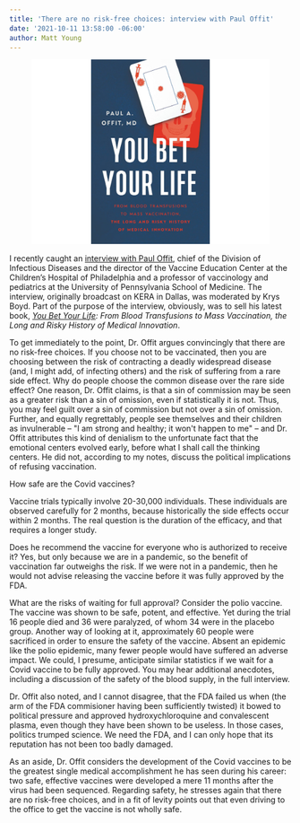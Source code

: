 ```yaml
---
title: 'There are no risk-free choices: interview with Paul Offit'
date: '2021-10-11 13:58:00 -06:00'
author: Matt Young
---
```

<figure>
<img src="/uploads/2021/Offit_Cover_600.jpg" alt="Book cover"/>

<figcaption>
</figcaption>
</figure>

I recently caught an <a href="https://think.kera.org/2021/09/29/we-cant-have-medical-progress-without-risk/">interview with Paul Offit</a>, chief of the Division of Infectious Diseases and the director of the Vaccine Education Center at the Children’s Hospital of Philadelphia and a professor of vaccinology and pediatrics at the University of Pennsylvania School of Medicine. The interview, originally broadcast on KERA in Dallas, was moderated by Krys Boyd. Part of the purpose of the interview, obviously, was to sell his latest book, <i><a href="https://www.amazon.com/You-Bet-Your-Life-Transfusions/dp/1541620399"> You Bet Your Life</a>: From Blood Transfusions to Mass Vaccination, the Long and Risky History of Medical Innovation</i>.

To get immediately to the point, Dr. Offit argues convincingly that there are no risk-free choices. If you choose not to be vaccinated, then you are choosing between the risk of contracting a deadly widespread disease (and, I might add, of infecting others) and the risk of suffering from a rare side effect. Why do people choose the common disease over the rare side effect? One reason, Dr. Offit claims, is that a sin of commission may be seen as a greater risk than a sin of omission, even if statistically it is not. Thus, you may feel guilt over a sin of commission but not over a sin of omission. Further, and equally regrettably, people see themselves and their children as invulnerable – "I am strong and healthy; it won't happen to me" – and Dr. Offit attributes this kind of denialism to the unfortunate fact that the emotional centers evolved early, before what I shall call the thinking centers. He did not, according to my notes, discuss the political implications of refusing vaccination.

How safe are the Covid vaccines?

<!--more-->

Vaccine trials typically involve 20-30,000 individuals. These individuals are observed carefully for 2 months, because historically the side effects occur within 2 months. The real question is the duration of the efficacy, and that requires a longer study.

Does he recommend the vaccine for everyone who is authorized to receive it? Yes, but only because we are in a pandemic, so the benefit of vaccination far outweighs the risk. If we were not in a pandemic, then he would not advise releasing the vaccine before it was fully approved by the FDA.

What are the risks of waiting for full approval? Consider the polio vaccine. The vaccine was shown to be safe, potent, and effective. Yet during the trial 16 people died and 36 were paralyzed, of whom 34 were in the placebo group. Another way of looking at it, approximately 60 people were sacrificed in order to ensure the safety of the vaccine. Absent an epidemic like the polio epidemic, many fewer people would have suffered an adverse impact. We could, I presume, anticipate similar statistics if we wait for a Covid vaccine to be fully approved. You may hear additional anecdotes, including a discussion of the safety of the blood supply, in the full interview.

Dr. Offit also noted, and I cannot disagree, that the FDA failed us when (the arm of the FDA commisioner having been sufficiently twisted) it bowed to political pressure and approved hydroxychloroquine and convalescent plasma, even though they have been shown to be useless. In those cases, politics trumped science. We need the FDA, and I can only hope that its reputation has not been too badly damaged.

As an aside, Dr. Offit considers the development of the Covid vaccines to be the greatest single medical accomplishment he has seen during his career: two safe, effective vaccines were developed a mere 11 months after the virus had been sequenced. Regarding safety, he stresses again that there are no risk-free choices, and in a fit of levity points out that even driving to the office to get the vaccine is not wholly safe.
